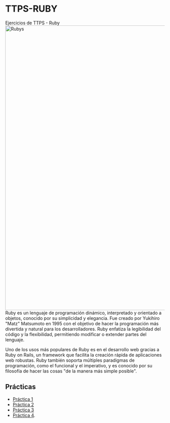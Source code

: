 # TTPS-RUBY

Ejercicios de TTPS - Ruby
<img src="https://github.com/user-attachments/assets/db72c078-9f92-4053-8241-537946a2adaa" alt="Rubys" width="900" height="auto"/> <br>
Ruby es un lenguaje de programación dinámico, interpretado y orientado a objetos, conocido por su simplicidad y elegancia. Fue creado por Yukihiro "Matz" Matsumoto en 1995 con el objetivo de hacer la programación más divertida y natural para los desarrolladores. Ruby enfatiza la legibilidad del código y la flexibilidad, permitiendo modificar o extender partes del lenguaje.

Uno de los usos más populares de Ruby es en el desarrollo web gracias a Ruby on Rails, un framework que facilita la creación rápida de aplicaciones web robustas. Ruby también soporta múltiples paradigmas de programación, como el funcional y el imperativo, y es conocido por su filosofía de hacer las cosas "de la manera más simple posible".

## Prácticas

- [Práctica 1](https://github.com/LauraCuenca/TTPS-Ruby/tree/main/Practica%201)
- [Práctica 2](https://github.com/LauraCuenca/TTPS-Ruby/tree/main/Practica%202)
- [Práctica 3](https://github.com/LauraCuenca/TTPS-Ruby/tree/main/Practica%203)
- [Práctica 4](https://github.com/LauraCuenca/TTPS-Ruby/tree/main/Practica%204).
